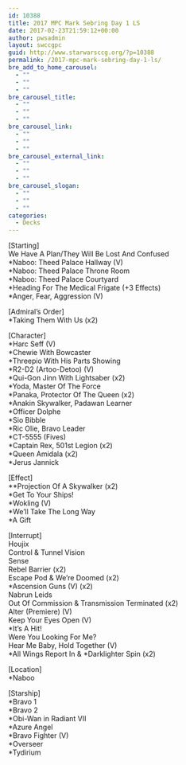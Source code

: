 ```yaml
---
id: 10388
title: 2017 MPC Mark Sebring Day 1 LS
date: 2017-02-23T21:59:12+00:00
author: pwsadmin
layout: swccgpc
guid: http://www.starwarsccg.org/?p=10388
permalink: /2017-mpc-mark-sebring-day-1-ls/
bre_add_to_home_carousel:
  - ""
  - ""
  - ""
bre_carousel_title:
  - ""
  - ""
  - ""
bre_carousel_link:
  - ""
  - ""
  - ""
bre_carousel_external_link:
  - ""
  - ""
  - ""
bre_carousel_slogan:
  - ""
  - ""
  - ""
categories:
  - Decks
---
```

[Starting]  
We Have A Plan/They Will Be Lost And Confused  
*Naboo: Theed Palace Hallway (V)  
*Naboo: Theed Palace Throne Room  
*Naboo: Theed Palace Courtyard  
*Heading For The Medical Frigate (+3 Effects)  
*Anger, Fear, Aggression (V)

[Admiral&#8217;s Order]  
*Taking Them With Us (x2)

[Character]  
*Harc Seff (V)  
*Chewie With Bowcaster  
*Threepio With His Parts Showing  
*R2-D2 (Artoo-Detoo) (V)  
*Qui-Gon Jinn With Lightsaber (x2)  
*Yoda, Master Of The Force  
*Panaka, Protector Of The Queen (x2)  
*Anakin Skywalker, Padawan Learner  
*Officer Dolphe  
*Sio Bibble  
*Ric Olie, Bravo Leader  
*CT-5555 (Fives)  
*Captain Rex, 501st Legion (x2)  
*Queen Amidala (x2)  
*Jerus Jannick

[Effect]  
**Projection Of A Skywalker (x2)  
*Get To Your Ships!  
*Wokling (V)  
*We&#8217;ll Take The Long Way  
*A Gift

[Interrupt]  
Houjix  
Control & Tunnel Vision  
Sense  
Rebel Barrier (x2)  
Escape Pod & We&#8217;re Doomed (x2)  
*Ascension Guns (V) (x2)  
Nabrun Leids  
Out Of Commission & Transmission Terminated (x2)  
Alter (Premiere) (V)  
Keep Your Eyes Open (V)  
*It&#8217;s A Hit!  
Were You Looking For Me?  
Hear Me Baby, Hold Together (V)  
\*All Wings Report In & \*Darklighter Spin (x2)

[Location]  
*Naboo

[Starship]  
*Bravo 1  
*Bravo 2  
*Obi-Wan in Radiant VII  
*Azure Angel  
*Bravo Fighter (V)  
*Overseer  
*Tydirium